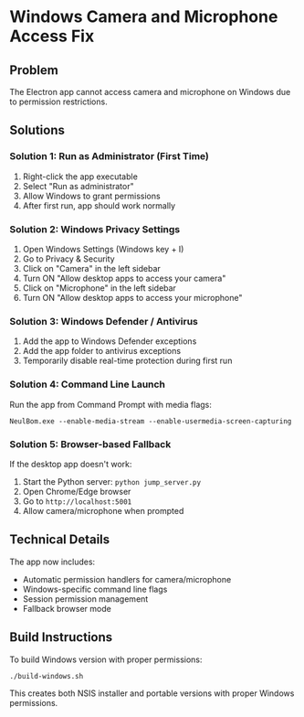 # Windows Camera and Microphone Access Fix

## Problem
The Electron app cannot access camera and microphone on Windows due to permission restrictions.

## Solutions

### Solution 1: Run as Administrator (First Time)
1. Right-click the app executable
2. Select "Run as administrator"
3. Allow Windows to grant permissions
4. After first run, app should work normally

### Solution 2: Windows Privacy Settings
1. Open Windows Settings (Windows key + I)
2. Go to Privacy & Security
3. Click on "Camera" in the left sidebar
4. Turn ON "Allow desktop apps to access your camera"
5. Click on "Microphone" in the left sidebar
6. Turn ON "Allow desktop apps to access your microphone"

### Solution 3: Windows Defender / Antivirus
1. Add the app to Windows Defender exceptions
2. Add the app folder to antivirus exceptions
3. Temporarily disable real-time protection during first run

### Solution 4: Command Line Launch
Run the app from Command Prompt with media flags:
```
NeulBom.exe --enable-media-stream --enable-usermedia-screen-capturing
```

### Solution 5: Browser-based Fallback
If the desktop app doesn't work:
1. Start the Python server: `python jump_server.py`
2. Open Chrome/Edge browser
3. Go to `http://localhost:5001`
4. Allow camera/microphone when prompted

## Technical Details

The app now includes:
- Automatic permission handlers for camera/microphone
- Windows-specific command line flags
- Session permission management
- Fallback browser mode

## Build Instructions

To build Windows version with proper permissions:
```bash
./build-windows.sh
```

This creates both NSIS installer and portable versions with proper Windows permissions.
